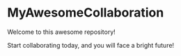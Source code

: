 # MyAwesomeCollaboration

Welcome to this awesome repository!

Start collaborating today, and you will face a bright future!

